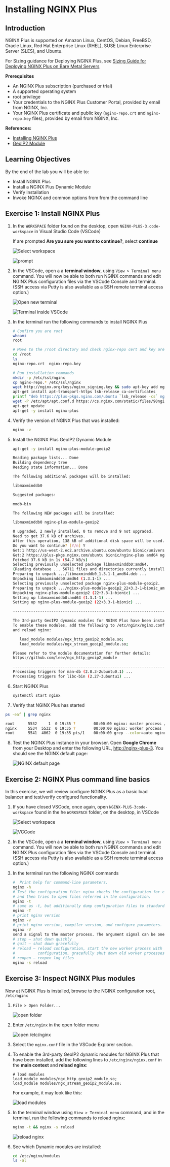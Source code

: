 # Installing NGINX Plus 

## Introduction

NGINX Plus is supported on Amazon Linux, CentOS, Debian, FreeBSD, Oracle Linux, Red Hat Enterprise Linux (RHEL), SUSE Linux Enterprise Server (SLES), and Ubuntu.

For Sizing guidance for Deploying NGINX Plus, see [Sizing Guide for Deploying NGINX Plus on Bare Metal Servers](https://www.nginx.com/resources/datasheets/nginx-plus-sizing-guide/)

**Prerequisites**
 * An NGINX Plus subscription (purchased or trial)
 * A supported operating system
 * root privilege
 * Your credentials to the NGINX Plus Customer Portal, provided by email from NGINX, Inc.
 * Your NGINX Plus certificate and public key (`nginx-repo.crt` and `nginx-repo.key` files), provided by email from NGINX, Inc.

**References:** 
 * [Installing NGINX Plus](https://docs.nginx.com/nginx/admin-guide/installing-nginx/installing-nginx-plus/)
 * [GeoIP2 Module](https://docs.nginx.com/nginx/admin-guide/dynamic-modules/geoip2/)

## Learning Objectives 

By the end of the lab you will be able to: 

 * Install NGINX Plus 
 * Install a NGINX Plus Dynamic Module
 * Verify Installation 
 * Invoke NGINX and common options from from the command line

## Exercise 1: Install NGINX Plus 

1. In the `WORKSPACE` folder found on the desktop, open `NGINX-PLUS-3.code-workspace` in Visual      Studio Code (VSCode)
   
   If are prompted **Are you sure you want to continue?**, select **continue**

   ![Select workspace](media/2020-06-29_20-56.png)

   ![prompt](media/2020-06-29_20-57.png)

2. In the VSCode, open a a **terminal window**, using `View > Terminal menu` command. You will now be able to both run 
   NGINX commands and edit NGINX Plus configuration files via the VSCode Console and terminal. (SSH access via Putty is 
   also available as a SSH remote terminal access option.)

   ![Open new terminal](media/2020-06-29_21-01.png)

   ![Terminal inside VSCode](media/2020-06-26_12-27.png)

3. In the terminal run the following commands to install NGINX Plus 

   ```bash
   # Confirm you are root
   whoami
   root

   # Move to the /root directory and check nginx-repo cert and key are here
   cd /root 
   ls
   nginx-repo.crt  nginx-repo.key

   # Run installation commands
   mkdir -p /etc/ssl/nginx 
   cp nginx-repo.* /etc/ssl/nginx 
   wget http://nginx.org/keys/nginx_signing.key && sudo apt-key add nginx_signing.key 
   apt-get install apt-transport-https lsb-release ca-certificates 
   printf "deb https://plus-pkgs.nginx.com/ubuntu `lsb_release -cs` nginx-plus\n" | sudo tee /etc/apt/sources.list.d/nginx-plus.list 
   wget -P /etc/apt/apt.conf.d https://cs.nginx.com/static/files/90nginx 
   apt-get update 
   apt-get -y install nginx-plus 
   ```

4. Verify the version of NGINX Plus that was installed: 

   ```bash
   nginx -v 
   ```

5. Install the NGINX Plus GeoIP2 Dynamic Module

   ```bash
   apt-get -y install nginx-plus-module-geoip2 

   Reading package lists... Done 
   Building dependency tree        
   Reading state information... Done 

   The following additional packages will be installed: 

   libmaxminddb0 

   Suggested packages: 

   mmdb-bin 

   The following NEW packages will be installed: 

   libmaxminddb0 nginx-plus-module-geoip2 

   0 upgraded, 2 newly installed, 0 to remove and 9 not upgraded. 
   Need to get 37.6 kB of archives. 
   After this operation, 138 kB of additional disk space will be used. 
   Do you want to continue? [Y/n] Y 
   Get:1 http://us-west-2.ec2.archive.ubuntu.com/ubuntu bionic/universe amd64 libmaxminddb0 amd64 1.3.1-1 [25.6 kB] 
   Get:2 https://plus-pkgs.nginx.com/ubuntu bionic/nginx-plus amd64 nginx-plus-module-geoip2 amd64 22+3.3-1~bionic [12.0 kB] 
   Fetched 37.6 kB in 1s (54.7 kB/s)                      
   Selecting previously unselected package libmaxminddb0:amd64. 
   (Reading database ... 56711 files and directories currently installed.) 
   Preparing to unpack .../libmaxminddb0_1.3.1-1_amd64.deb ... 
   Unpacking libmaxminddb0:amd64 (1.3.1-1) ... 
   Selecting previously unselected package nginx-plus-module-geoip2. 
   Preparing to unpack .../nginx-plus-module-geoip2_22+3.3-1~bionic_amd64.deb ... 
   Unpacking nginx-plus-module-geoip2 (22+3.3-1~bionic) ... 
   Setting up libmaxminddb0:amd64 (1.3.1-1) ... 
   Setting up nginx-plus-module-geoip2 (22+3.3-1~bionic) ... 

   ---------------------------------------------------------------------- 

   The 3rd-party GeoIP2 dynamic modules for NGINX Plus have been installed. 
   To enable these modules, add the following to /etc/nginx/nginx.conf 
   and reload nginx: 

      load_module modules/ngx_http_geoip2_module.so; 
      load_module modules/ngx_stream_geoip2_module.so; 

   Please refer to the module documentation for further details: 
   https://github.com/leev/ngx_http_geoip2_module 

   ---------------------------------------------------------------------- 
   Processing triggers for man-db (2.8.3-2ubuntu0.1) ... 
   Processing triggers for libc-bin (2.27-3ubuntu1) ... 
   ```

6. Start NGINX Plus
   
   ```bash
   systemctl start nginx 
   ```

7.  Verify that NGINX Plus has started

   ```bash
   ps -eaf | grep nginx 

   root      5532     1  0 19:35 ?        00:00:00 nginx: master process /usr/sbin/nginx -c /etc/nginx/nginx.conf 
   nginx     5534  5532  0 19:35 ?        00:00:00 nginx: worker process 
   root      5541  4062  0 19:35 pts/1    00:00:00 grep --color=auto nginx 
   ```

8. Test the NGINX Plus instance in your browser. Open **Google Chrome** from your Desktop and enter the following URL, 
   [http://nginx-plus-3](http://nginx-plus-3). You should see the NGINX default page:

   ![NGINX default page](media/2020-06-26_12-33.png)


## Exercise 2: NGINX Plus command line basics

In this exercise, we will review configure NGINX Plus as a basic load balancer and test/verify configured functionality.   

1. If you have closed VSCode, once again, open `NGINX-PLUS-3code-workspace` found in the he `WORKSPACE` folder, on the desktop,
   in VSCode

   ![Select workspace](media/2020-06-29_20-56.png)

   ![VCCode](media/2020-06-26_12-27.png)

2. In the VSCode, open a a **terminal window**, using `View > Terminal menu` command. You will now be able to both run 
   NGINX commands and edit NGINX Plus configuration files via the VSCode Console and terminal. (SSH access via Putty is 
   also available as a SSH remote terminal access option.)

3. In the terminal run the following NGINX commands

   ```bash
   #  Print help for command-line parameters.
   nginx -h 
   # Test the configuration file: nginx checks the configuration for correct syntax, 
   # and then tries to open files referred in the configuration.
   nginx -t 
   # same as -t, but additionally dump configuration files to standard output
   nginx -T 
   # print nginx version
   nginx -v
   # print nginx version, compiler version, and configure parameters.
   nginx -V 
   send a signal to the master process. The argument signal can be one of:
   # stop — shut down quickly
   # quit — shut down gracefully
   # reload — reload configuration, start the new worker process with a new
   #          configuration, gracefully shut down old worker processes.
   # reopen — reopen log files
   nginx -s reload 
   ```

## Exercise 3: Inspect NGINX Plus modules

Now at NGINX Plus is installed, browse to the NGINX configuration root, `/etc/nginx`

1. `File > Open Folder...`

   ![open folder](media/2020-06-29_15-47.png)

2. Enter `/etc/nginx` in the open folder menu

   ![open /etc/nginx](media/2020-06-29_21-07.png)

3. Select the `nginx.conf` file in the VSCode Explorer section. 

4. To enable the 3rd-party GeoIP2 dynamic modules for NGINX Plus that have been installed, add the following lines to 
   `/etc/nginx/nginx.conf` in the **main context** and **reload nginx**: 

   ```nginx
   # load modules
   load_module modules/ngx_http_geoip2_module.so; 
   load_module modules/ngx_stream_geoip2_module.so;
   ```
   
   For example, it may look like this:

   ![load modules](media/2020-06-29_21-11.png)

5. In the terminal window using `View > Terminal menu` command, and in the terminal, run the following commands to reload nginx:

   ```bash
   nginx -t && nginx -s reload
   ```

   ![reload nginx](media/2020-06-29_21-13.png)

6. See which Dynamic modules are installed: 

   ```bash
   cd /etc/nginx/modules  
   ls -al 
   ```